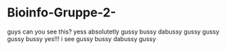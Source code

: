# Bioinfo-Gruppe-2-

guys can you see this?
yess absolutetly
gussy bussy dabussy gussy gussy gussy bussy
yes!!! i see gussy bussy dabussy gussy
